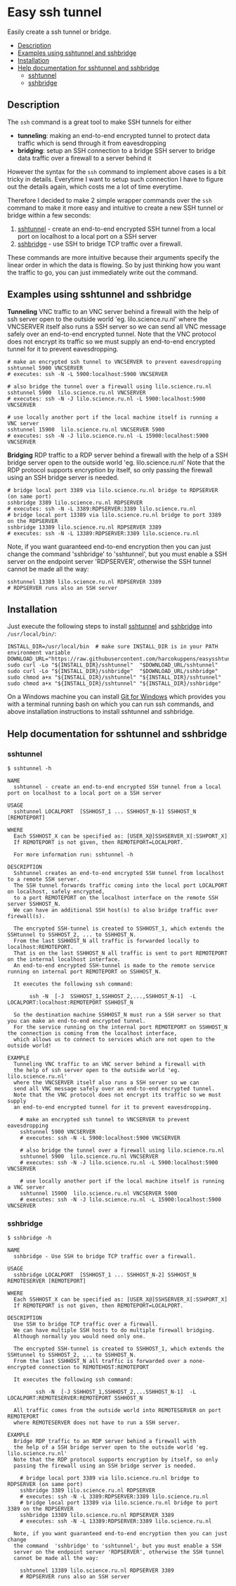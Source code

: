 # Easy ssh tunnel

Easily create a ssh tunnel or bridge.

<!--ts-->
   * [Description](#description)
   * [Examples using sshtunnel and sshbridge](#examples-using-sshtunnel-and-sshbridge)
   * [Installation](#installation)
   * [Help documentation for sshtunnel and sshbridge](#help-documentation-for-sshtunnel-and-sshbridge)
      * [sshtunnel](#sshtunnel)
      * [sshbridge](#sshbridge)

<!-- Created by https://github.com/ekalinin/github-markdown-toc -->
<!-- Added by: harcok, at: do sep  5 08:51:13 CEST 2024 -->

<!--te-->

## Description

The `ssh` command is a great tool to make SSH tunnels for either

- **tunneling**: making an end-to-end encrypted tunnel to protect data traffic which is send through
  it from eavesdropping
- **bridging**: setup an SSH connection to a bridge SSH server to bridge data traffic over a
  firewall to a server behind it

However the syntax for the `ssh` command to implement above cases is a bit tricky in details.
Everytime I want to setup such connection I have to figure out the details again, which costs me a
lot of time everytime.

Therefore I decided to make 2 simple wrapper commands over the `ssh` command to make it more easy
and intuitive to create a new SSH tunnel or bridge within a few seconds:

1. [sshtunnel](#sshtunnel) - create an end-to-end encrypted SSH tunnel from a local port on
   localhost to a local port on a SSH server
2. [sshbridge](#sshbridge) - use SSH to bridge TCP traffic over a firewall.

These commands are more intuitive because their arguments specify the linear order in which the data
is flowing. So by just thinking how you want the traffic to go, you can just immediately write out
the command.

## Examples using sshtunnel and sshbridge

**Tunneling** VNC traffic to an VNC server behind a firewall with the help of ssh server open to the
outside world 'eg. lilo.science.ru.nl' where the VNCSERVER itself also runs a SSH server so we can
send all VNC message safely over an end-to-end encrypted tunnel. Note that the VNC protocol does not
encrypt its traffic so we must supply an end-to-end encrypted tunnel for it to prevent
eavesdropping.

    # make an encrypted ssh tunnel to VNCSERVER to prevent eavesdropping
    sshtunnel 5900 VNCSERVER
    # executes: ssh -N -L 5900:localhost:5900 VNCSERVER

    # also bridge the tunnel over a firewall using lilo.science.ru.nl
    sshtunnel 5900  lilo.science.ru.nl VNCSERVER
    # executes: ssh -N -J lilo.science.ru.nl -L 5900:localhost:5900 VNCSERVER

    # use locally another port if the local machine itself is running a VNC server
    sshtunnel 15900  lilo.science.ru.nl VNCSERVER 5900
    # executes: ssh -N -J lilo.science.ru.nl -L 15900:localhost:5900 VNCSERVER

**Bridging** RDP traffic to a RDP server behind a firewall with the help of a SSH bridge server open
to the outside world 'eg. lilo.science.ru.nl' Note that the RDP protocol supports encryption by
itself, so only passing the firewall using an SSH bridge server is needed.

    # bridge local port 3389 via lilo.science.ru.nl bridge to RDPSERVER (on same port)
    sshbridge 3389 lilo.science.ru.nl RDPSERVER
    # executes: ssh -N -L 3389:RDPSERVER:3389 lilo.science.ru.nl
    # bridge local port 13389 via lilo.science.ru.nl bridge to port 3389 on the RDPSERVER
    sshbridge 13389 lilo.science.ru.nl RDPSERVER 3389
    # executes: ssh -N -L 13389:RDPSERVER:3389 lilo.science.ru.nl

Note, if you want guaranteed end-to-end encryption then you can just change the command 'sshbridge'
to 'sshtunnel', but you must enable a SSH server on the endpoint server 'RDPSERVER', otherwise the
SSH tunnel cannot be made all the way:

    sshtunnel 13389 lilo.science.ru.nl RDPSERVER 3389
    # RDPSERVER runs also an SSH server

## Installation

Just execute the following steps to install [sshtunnel](#sshtunnel) and [sshbridge](#sshbridge) into
`/usr/local/bin/`:

    INSTALL_DIR=/usr/local/bin  # make sure INSTALL_DIR is in your PATH environment variable
    DOWNLOAD_URL="https://raw.githubusercontent.com/harcokuppens/easysshtunnel/main/bin/"
    sudo curl -Lo "${INSTALL_DIR}/sshtunnel"  "$DOWNLOAD_URL/sshtunnel"
    sudo curl -Lo "${INSTALL_DIR}/sshbridge"  "$DOWNLOAD_URL/sshbridge"
    sudo chmod a+x "${INSTALL_DIR}/sshtunnel" "${INSTALL_DIR}/sshtunnel"
    sudo chmod a+x "${INSTALL_DIR}/sshtunnel" "${INSTALL_DIR}/sshbridge"

On a Windows machine you can install [Git for Windows](https://gitforwindows.org) which provides you
with a terminal running bash on which you can run ssh commands, and above installation instructions
to install sshtunnel and sshbridge.

## Help documentation for sshtunnel and sshbridge

### sshtunnel

    $ sshtunnel -h

    NAME
      sshtunnel - create an end-to-end encrypted SSH tunnel from a local port on localhost to a local port on a SSH server

    USAGE
      sshtunnel LOCALPORT  [SSHHOST_1 ... SSHHOST_N-1] SSHHOST_N [REMOTEPORT]

    WHERE
      Each SSHHOST_X can be specified as: [USER_X@]SSHSERVER_X[:SSHPORT_X]
      If REMOTEPORT is not given, then REMOTEPORT=LOCALPORT.

      For more information run: sshtunnel -h

    DESCRIPTION
      Sshtunnel creates an end-to-end encrypted SSH tunnel from localhost to a remote SSH server.
      The SSH tunnel forwards traffic coming into the local port LOCALPORT on localhost, safely encrypted,
      to a port REMOTEPORT on the localhost interface on the remote SSH server SSHHOST_N.
      We can have an additional SSH host(s) to also bridge traffic over firewall(s).

      The encrypted SSH-tunnel is created to SSHHOST_1, which extends the SSHtunnel to SSHHOST_2, ... to SSHHOST_N.
      From the last SSHHOST_N all traffic is forwarded locally to localhost:REMOTEPORT.
      That is on the last SSHHOST_N all traffic is sent to port REMOTEPORT on the internal localhost interface.
      An end-to-end encrypted SSH-tunnel is made to the remote service running on internal port REMOTEPORT on SSHHOST_N.

      It executes the following ssh command:

           ssh -N  [-J  SSHHOST_1,SSHHOST_2,...,SSHHOST_N-1]  -L LOCALPORT:localhost:REMOTEPORT SSHHOST_N

      So the destination machine SSHHOST_N must run a SSH server so that you can make an end-to-end encrypted tunnel.
      For the service running on the internal port REMOTEPORT on SSHHOST_N the connection is coming from the localhost interface,
      which allows us to connect to services which are not open to the outside world!

    EXAMPLE
      Tunneling VNC traffic to an VNC server behind a firewall with
      the help of ssh server open to the outside world 'eg. lilo.science.ru.nl'
      where the VNCSERVER itself also runs a SSH server so we can
      send all VNC message safely over an end-to-end encrypted tunnel.
      Note that the VNC protocol does not encrypt its traffic so we must supply
      an end-to-end encrypted tunnel for it to prevent eavesdropping.

        # make an encrypted ssh tunnel to VNCSERVER to prevent eavesdropping
        sshtunnel 5900 VNCSERVER
        # executes: ssh -N -L 5900:localhost:5900 VNCSERVER

        # also bridge the tunnel over a firewall using lilo.science.ru.nl
        sshtunnel 5900  lilo.science.ru.nl VNCSERVER
        # executes: ssh -N -J lilo.science.ru.nl -L 5900:localhost:5900 VNCSERVER

        # use locally another port if the local machine itself is running a VNC server
        sshtunnel 15900  lilo.science.ru.nl VNCSERVER 5900
        # executes: ssh -N -J lilo.science.ru.nl -L 15900:localhost:5900 VNCSERVER

### sshbridge

    $ sshbridge -h

    NAME
      sshbridge - Use SSH to bridge TCP traffic over a firewall.

    USAGE
      sshbridge LOCALPORT  [SSHHOST_1 ... SSHHOST_N-2] SSHHOST_N REMOTESERVER [REMOTEPORT]

    WHERE
      Each SSHHOST_X can be specified as: [USER_X@]SSHSERVER_X[:SSHPORT_X]
      If REMOTEPORT is not given, then REMOTEPORT=LOCALPORT.

    DESCRIPTION
      Use SSH to bridge TCP traffic over a firewall.
      We can have multiple SSH hosts to do multiple firewall bridging.
      Although normally you would need only one.

      The encrypted SSH-tunnel is created to SSHHOST_1, which extends the SSHtunnel to SSHHOST_2, ... to SSHHOST_N.
      From the last SSHHOST_N all traffic is forwarded over a none-encrypted connection to REMOTEHOST:REMOTEPORT

      It executes the following ssh command:

             ssh -N  [-J SSHHOST_1,SSHHOST_2,...SSHHOST_N-1]  -L LOCALPORT:REMOTESERVER:REMOTEPORT SSHHOST_N

      All traffic comes from the outside world into REMOTESERVER on port REMOTEPORT
      where REMOTESERVER does not have to run a SSH server.

    EXAMPLE
      Bridge RDP traffic to an RDP server behind a firewall with
      the help of a SSH bridge server open to the outside world 'eg. lilo.science.ru.nl'
      Note that the RDP protocol supports encryption by itself, so only
      passing the firewall using an SSH bridge server is needed.

        # bridge local port 3389 via lilo.science.ru.nl bridge to RDPSERVER (on same port)
        sshbridge 3389 lilo.science.ru.nl RDPSERVER
        # executes: ssh -N -L 3389:RDPSERVER:3389 lilo.science.ru.nl
        # bridge local port 13389 via lilo.science.ru.nl bridge to port 3389 on the RDPSERVER
        sshbridge 13389 lilo.science.ru.nl RDPSERVER 3389
        # executes: ssh -N -L 13389:RDPSERVER:3389 lilo.science.ru.nl

      Note, if you want guaranteed end-to-end encryption then you can just change
      the command  'sshbridge' to 'sshtunnel', but you must enable a SSH
      server on the endpoint server 'RDPSERVER', otherwise the SSH tunnel
      cannot be made all the way:

        sshtunnel 13389 lilo.science.ru.nl RDPSERVER 3389
        # RDPSERVER runs also an SSH server
